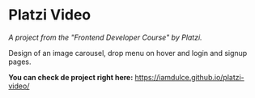 # Platzi Video

*A project from the "Frontend Developer Course" by Platzi.*

Design of an image carousel, drop menu on hover and login and signup pages.

**You can check de project right here:** https://iamdulce.github.io/platzi-video/
